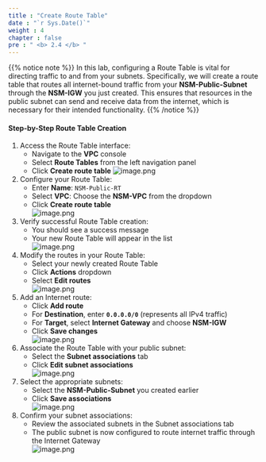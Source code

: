 ```yaml
---
title : "Create Route Table"
date : "`r Sys.Date()`"
weight : 4
chapter : false
pre : " <b> 2.4 </b> "
---
```


{{% notice note %}}
In this lab, configuring a Route Table is vital for directing traffic to and from your subnets. Specifically, we will create a route table that routes all internet-bound traffic from your **NSM-Public-Subnet** through the **NSM-IGW** you just created. This ensures that resources in the public subnet can send and receive data from the internet, which is necessary for their intended functionality.
{{% /notice %}}

#### Step-by-Step Route Table Creation
1. Access the Route Table interface:
    - Navigate to the **VPC** console
    - Select **Route Tables** from the left navigation panel
    - Click **Create route table**
    ![image.png](/images/2/2.4/image.png)
2. Configure your Route Table:
    - Enter **Name**: `NSM-Public-RT`
    - Select **VPC**: Choose the **NSM-VPC** from the dropdown
    - Click **Create route table**    
    ![image.png](/images/2/2.4/image%201.png)    
3. Verify successful Route Table creation:
    - You should see a success message
    - Your new Route Table will appear in the list    
    ![image.png](/images/2/2.4/image%202.png)    
4. Modify the routes in your Route Table:
    - Select your newly created Route Table
    - Click **Actions** dropdown
    - Select **Edit routes**    
    ![image.png](/images/2/2.4/image%203.png)    
5. Add an Internet route:
    - Click **Add route**
    - For **Destination**, enter **`0.0.0.0/0`** (represents all IPv4 traffic)
    - For **Target**, select **Internet Gateway** and choose **NSM-IGW**
    - Click **Save changes**    
    ![image.png](/images/2/2.4/image%204.png)    
6. Associate the Route Table with your public subnet:
    - Select the **Subnet associations** tab
    - Click **Edit subnet associations**    
    ![image.png](/images/2/2.4/image%205.png)    
7. Select the appropriate subnets:
    - Select the **NSM-Public-Subnet** you created earlier
    - Click **Save associations**    
    ![image.png](/images/2/2.4/image%206.png)    
8. Confirm your subnet associations:
    - Review the associated subnets in the Subnet associations tab
    - The public subnet is now configured to route internet traffic through the Internet Gateway    
    ![image.png](/images/2/2.4/image%207.png)
